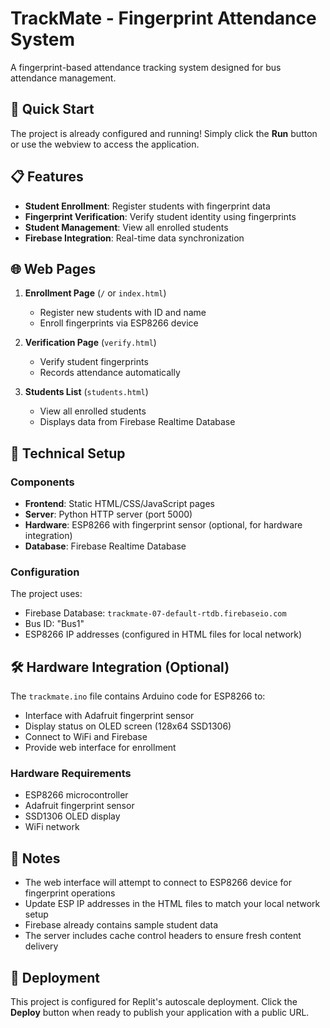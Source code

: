 # TrackMate - Fingerprint Attendance System

A fingerprint-based attendance tracking system designed for bus attendance management.

## 🚀 Quick Start

The project is already configured and running! Simply click the **Run** button or use the webview to access the application.

## 📋 Features

- **Student Enrollment**: Register students with fingerprint data
- **Fingerprint Verification**: Verify student identity using fingerprints
- **Student Management**: View all enrolled students
- **Firebase Integration**: Real-time data synchronization

## 🌐 Web Pages

1. **Enrollment Page** (`/` or `index.html`)
   - Register new students with ID and name
   - Enroll fingerprints via ESP8266 device

2. **Verification Page** (`verify.html`)
   - Verify student fingerprints
   - Records attendance automatically

3. **Students List** (`students.html`)
   - View all enrolled students
   - Displays data from Firebase Realtime Database

## 🔧 Technical Setup

### Components
- **Frontend**: Static HTML/CSS/JavaScript pages
- **Server**: Python HTTP server (port 5000)
- **Hardware**: ESP8266 with fingerprint sensor (optional, for hardware integration)
- **Database**: Firebase Realtime Database

### Configuration

The project uses:
- Firebase Database: `trackmate-07-default-rtdb.firebaseio.com`
- Bus ID: "Bus1"
- ESP8266 IP addresses (configured in HTML files for local network)

## 🛠️ Hardware Integration (Optional)

The `trackmate.ino` file contains Arduino code for ESP8266 to:
- Interface with Adafruit fingerprint sensor
- Display status on OLED screen (128x64 SSD1306)
- Connect to WiFi and Firebase
- Provide web interface for enrollment

### Hardware Requirements
- ESP8266 microcontroller
- Adafruit fingerprint sensor
- SSD1306 OLED display
- WiFi network

## 📝 Notes

- The web interface will attempt to connect to ESP8266 device for fingerprint operations
- Update ESP IP addresses in the HTML files to match your local network setup
- Firebase already contains sample student data
- The server includes cache control headers to ensure fresh content delivery

## 🚢 Deployment

This project is configured for Replit's autoscale deployment. Click the **Deploy** button when ready to publish your application with a public URL.
